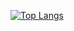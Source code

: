 [![Top Langs](https://github-readme-stats.vercel.app/api/top-langs/?konjikicity
)](https://github.com/anuraghazra/github-readme-stats)

